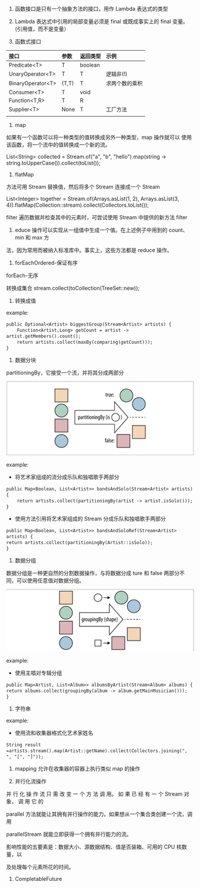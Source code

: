 1. 函数接口是只有一个抽象方法的接口，用作 Lambda 表达式的类型

2. Lambda 表达式中引用的局部变量必须是 final 或既成事实上的 final 变量。\(引用值，而不是变量）

3. 函数式接口

| 接口 | 参数 | 返回类型 | 示例 |
| :--- | :--- | :--- | :--- |
| Predicate&lt;T&gt; | T | boolean |  |
| UnaryOperator&lt;T&gt; | T | T | 逻辑非\(!\) |
| BinaryOperator&lt;T&gt; | \(T,T\) | T | 求两个数的乘积 |
| Consumer&lt;T&gt; | T | void |  |
| Function&lt;T,R&gt; | T | R |  |
| Supplier&lt;T&gt; | None | T | 工厂方法 |
|  |  |  |  |

1. map

如果有一个函数可以将一种类型的值转换成另外一种类型，map 操作就可以 使用该函数，将一个流中的值转换成一个新的流。

List&lt;String&gt; collected = Stream.of\("a", "b", "hello"\).map\(string -&gt; string.toUpperCase\(\)\).collect\(toList\(\)\);

1. flatMap

方法可用 Stream 替换值，然后将多个 Stream 连接成一个 Stream

List&lt;Integer&gt; together = Stream.of\(Arrays.asList\(1, 2\), Arrays.asList\(3, 4\)\).flatMap\(Collection::stream\).collect\(Collectors.toList\(\)\);

filter 遍历数据并检查其中的元素时，可尝试使用 Stream 中提供的新方法 filter

1. educe 操作可以实现从一组值中生成一个值。在上述例子中用到的 count、min 和 max 方

法，因为常用而被纳入标准库中。事实上，这些方法都是 reduce 操作。

1. forEachOrdered-保证有序

forEach-无序

转换成集合 stream.collect\(toCollection\(TreeSet::new\)\);

1. 转换成值

example:

```
public Optional<Artist> biggestGroup(Stream<Artist> artists) {
    Function<Artist,Long> getCount = artist -> artist.getMembers().count();
    return artists.collect(maxBy(comparing(getCount)));
}
```

1. 数据分块

partitioningBy，它接受一个流，并将其分成两部分

![](/assets/partitioningBy.png)

example:

* 将艺术家组成的流分成乐队和独唱歌手两部分

```
public Map<Boolean, List<Artist>> bandsAndSolo(Stream<Artist> artists) {
    return artists.collect(partitioningBy(artist -> artist.isSolo()));
}
```

* 使用方法引用将艺术家组成的 Stream 分成乐队和独唱歌手两部分

```
public Map<Boolean, List<Artist>> bandsAndSoloRef(Stream<Artist> artists) {
return artists.collect(partitioningBy(Artist::isSolo));
}
```

1. 数据分组

数据分组是一种更自然的分割数据操作，与将数据分成 ture 和 false 两部分不同，可以使用任意值对数据分组。

![](/assets/groupingBy.png)

example:

* 使用主唱对专辑分组

```
public Map<Artist, List<Album>> albumsByArtist(Stream<Album> albums) {
return albums.collect(groupingBy(album -> album.getMainMusician()));
}
```

1. 字符串

example:

* 使用流和收集器格式化艺术家姓名

```
String result =artists.stream().map(Artist::getName).collect(Collectors.joining(", ", "[", "]"));
```

1. mapping 允许在收集器的容器上执行类似 map 的操作

2. 并行化流操作

并 行 化 操 作 流 只 需 改 变 一 个 方 法 调 用。 如 果 已 经 有 一 个 Stream 对 象， 调 用 它 的

parallel 方法就能让其拥有并行操作的能力。如果想从一个集合类创建一个流，调用

parallelStream 就能立即获得一个拥有并行能力的流。

影响性能的五要素是：数据大小、源数据结构、值是否装箱、可用的 CPU 核数量，以

及处理每个元素所花的时间。

1. CompletableFuture




